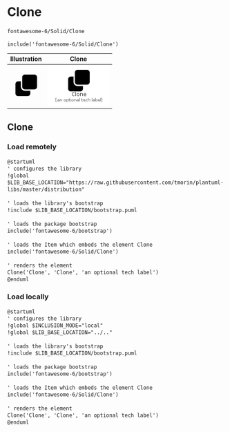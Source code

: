 # Clone


```text
fontawesome-6/Solid/Clone
```

```text
include('fontawesome-6/Solid/Clone')
```



| Illustration | Clone |
| :---: | :---: |
| ![illustration for Illustration](../../fontawesome-6/Solid/Clone.png) | ![illustration for Clone](../../fontawesome-6/Solid/Clone.Local.png) |




## Clone

### Load remotely
```plantuml
@startuml
' configures the library
!global $LIB_BASE_LOCATION="https://raw.githubusercontent.com/tmorin/plantuml-libs/master/distribution"

' loads the library's bootstrap
!include $LIB_BASE_LOCATION/bootstrap.puml

' loads the package bootstrap
include('fontawesome-6/bootstrap')

' loads the Item which embeds the element Clone
include('fontawesome-6/Solid/Clone')

' renders the element
Clone('Clone', 'Clone', 'an optional tech label')
@enduml
```

### Load locally
```plantuml
@startuml
' configures the library
!global $INCLUSION_MODE="local"
!global $LIB_BASE_LOCATION="../.."

' loads the library's bootstrap
!include $LIB_BASE_LOCATION/bootstrap.puml

' loads the package bootstrap
include('fontawesome-6/bootstrap')

' loads the Item which embeds the element Clone
include('fontawesome-6/Solid/Clone')

' renders the element
Clone('Clone', 'Clone', 'an optional tech label')
@enduml
```

